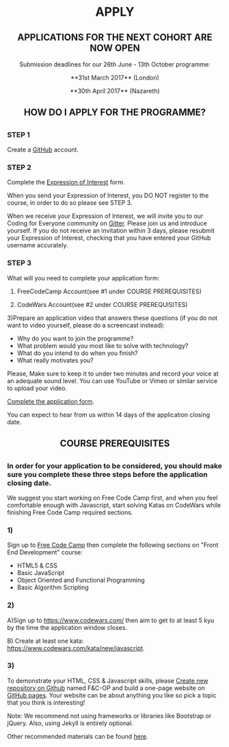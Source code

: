 <h1 align='center'>APPLY</h1>

<h2 align='center'>APPLICATIONS FOR THE NEXT COHORT ARE NOW OPEN</h2>

<p align='center'>Submission deadlines for our 26th June - 13th October programme:</p>

<p align='center'>**31st March 2017** (London)</p>
<p align='center'>**30th April 2017** (Nazareth)</p>

<h2 align='center'> HOW DO I APPLY FOR THE PROGRAMME?<h2>

### STEP 1

  Create a [GitHub](https://www.github.com) account.

### STEP 2

  Complete the [Expression of Interest](http://www.foundersandcoders.com/apply/interest.html) form.


  When you send your Expression of Interest, you DO NOT register to the course, in order to do so please see STEP 3.

  When we receive your Expression of Interest, we will invite you to our Coding for Everyone community on [Gitter](https://gitter.im/codingforeveryone). Please join us and introduce yourself.
  If you do not receive an invitation within 3 days, please resubmit your Expression of Interest, checking that you have entered your GitHub username accurately.


### STEP 3
  What will you need to complete your application form:

  1) FreeCodeCamp Account(see #1 under COURSE PREREQUISITES)

  2) CodeWars Account(see #2 under COURSE PREREQUISITES)

  3)Prepare an application video that answers these questions (if you do not want to video yourself, please do a screencast instead):

   + Why do you want to join the programme?
   + What problem would you most like to solve with technology?
   + What do you intend to do when you finish?
   + What really motivates you?


  Please, Make sure to keep it to under two minutes and record your voice at an adequate sound level.
  You can use YouTube or Vimeo or similar service to upload your video.

  [Complete the application form](https://goo.gl/ENPIlD).

  You can expect to hear from us within 14 days of the application closing date.

<h2 align='center'>COURSE PREREQUISITES<h2>
<h3> In order for your application to be considered, you should make sure you complete these three steps before the application closing date.</h3>
We suggest you start working on Free Code Camp first, and when you feel comfortable enough with Javascript,  start solving Katas on CodeWars while finishing Free Code Camp required sections.

### 1)

  Sign up to [Free Code Camp](http://www.freecodecamp.com/) then complete the following sections on "Front End Development" course:
  + HTML5 & CSS
  + Basic JavaScript
  + Object Oriented and Functional Programming
  + Basic Algorithm Scripting

### 2)

  A)Sign up to https://www.codewars.com/ then aim to get to at least 5 kyu by the time the application window closes.

  B) Create at least one kata: https://www.codewars.com/kata/new/javascript.

### 3)
  To demonstrate your HTML, CSS & Javascript skills, please
  [Create new repository on Github](https://help.github.com/articles/create-a-repo/) named F&C-OP and build a one-page website on [GitHub pages](https://pages.github.com/). Your website can be about anything you like so pick a topic that you think is interesting!

  Note: We recommend not using frameworks or libraries like Bootstrap or jQuery. Also, using Jekyll is entirely optional.

  Other recommended materials can be found [here](https://github.com/foundersandcoders/recommended-materials).
